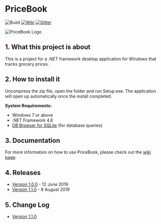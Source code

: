 # PriceBook
![Build](https://img.shields.io/badge/build-passing-success.svg) [![Wiki](https://img.shields.io/badge/docs-wiki-blue.svg)](https://github.com/Lakendary/pricebook/wiki) [![Gitter](https://badges.gitter.im/price-book/community.svg)](https://gitter.im/price-book/community?utm_source=badge&utm_medium=badge&utm_campaign=pr-badge)

![PriceBook Logo](https://www.jaderickerts.com/images/portfolio/PriceBook%20-%20Detail.PNG)

## 1. What this project is about
This is a project for a .NET framework desktop application for Windows that tracks grocery prices. 

## 2. How to install it
Uncompress the zip file, open the folder and run Setup.exe. The application will open up automatically once the install completed.

**System Requirements:**
- Windows 7 or above
- .NET Framework 4.6
- [DB Browser for SQLite](https://sqlitebrowser.org/dl/) (for database queries)

## 3. Documentation
For more information on how to use PriceBook, please check out the [wiki page](https://github.com/Lakendary/pricebook/wiki).

## 4. Releases
- [Version 1.0.0](https://github.com/Lakendary/pricebook/releases/tag/v1.0) - 12 June 2019
- [Version 1.1.0](https://github.com/Lakendary/pricebook/releases/tag/v1.1.0) - 8 August 2019

## 5. Change Log
- [Version 1.1.0](https://github.com/Lakendary/pricebook/wiki/Change-Log)
